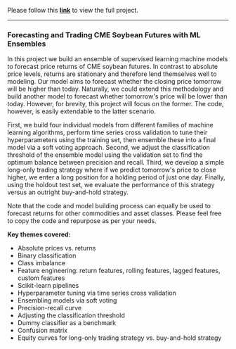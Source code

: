 Please follow this **[link](https://nbviewer.org/github/vzinkovski/forecasting_trading_futures_ml_ensembles/blob/main/forecasting_trading_soybean_futures_ml_ensembles.ipynb)** to view the full project.

---

### Forecasting and Trading CME Soybean Futures with ML Ensembles

In this project we build an ensemble of supervised learning machine models to forecast price returns of CME soybean futures. In contrast to absolute price levels, returns are stationary and therefore lend themselves well to modeling. Our model aims to forecast whether the closing price tomorrow will be higher than today. Naturally, we could extend this methodology and build another model to forecast whether tomorrow's price will be lower than today. However, for brevity, this project will focus on the former. The code, however, is easily extendable to the latter scenario.

First, we build four individual models from different families of machine learning algorithms, perform time series cross validation to tune their hyperparameters using the training set, then ensemble these into a final model via a soft voting approach. Second, we adjust the classification threshold of the ensemble model using the validation set to find the optimum balance between precision and recall. Third, we develop a simple long-only trading strategy where if we predict tomorrow's price to close higher, we enter a long position for a holding period of just one day. Finally, using the holdout test set, we evaluate the performance of this strategy versus an outright buy-and-hold strategy.

Note that the code and model building process can equally be used to forecast returns for other commodities and asset classes. Please feel free to copy the code and repurpose as per your needs.

**Key themes covered:**
- Absolute prices vs. returns
- Binary classification
- Class imbalance
- Feature engineering: return features, rolling features, lagged features, custom features
- Scikit-learn pipelines
- Hyperparameter tuning via time series cross validation
- Ensembling models via soft voting
- Precision-recall curve
- Adjusting the classification threshold
- Dummy classifier as a benchmark
- Confusion matrix
- Equity curves for long-only trading strategy vs. buy-and-hold strategy
